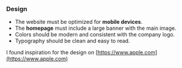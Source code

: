 ### Design

- The website must be optimized for **mobile devices**.  
- The **homepage** must include a large banner with the main image.  
- Colors should be modern and consistent with the company logo.  
- Typography should be clean and easy to read.

I found inspiration for the design on [https://www.apple.com](https://www.apple.com)
